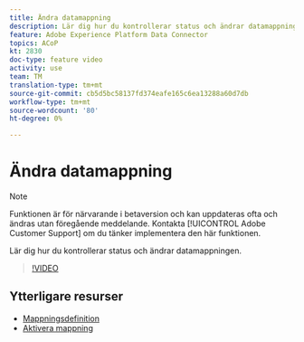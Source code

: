 ```yaml
---
title: Ändra datamappning
description: Lär dig hur du kontrollerar status och ändrar datamappningen.
feature: Adobe Experience Platform Data Connector
topics: ACoP
kt: 2830
doc-type: feature video
activity: use
team: TM
translation-type: tm+mt
source-git-commit: cb5d5bc58137fd374eafe165c6ea13288a60d7db
workflow-type: tm+mt
source-wordcount: '80'
ht-degree: 0%

---
```



# Ändra datamappning

>[!NOTE]
>
>Funktionen är för närvarande i betaversion och kan uppdateras ofta och ändras utan föregående meddelande.
>Kontakta [!UICONTROL Adobe Customer Support] om du tänker implementera den här funktionen.

Lär dig hur du kontrollerar status och ändrar datamappningen.

>[!VIDEO](https://video.tv.adobe.com/v/27266?quality=12)

## Ytterligare resurser

* [Mappningsdefinition](https://docs.adobe.com/content/help/en/campaign-standard/using/administrating/mapping-campaign-and-aep-data/aep-mapping-definition.html)
* [Aktivera mappning](https://docs.adobe.com/content/help/en/campaign-standard/using/administrating/mapping-campaign-and-aep-data/aep-mapping-activation.html)
